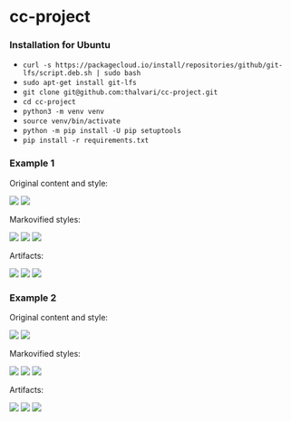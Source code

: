 # cc-project

### Installation for Ubuntu
* ```curl -s https://packagecloud.io/install/repositories/github/git-lfs/script.deb.sh | sudo bash```
* ```sudo apt-get install git-lfs```
* ```git clone git@github.com:thalvari/cc-project.git```
* ```cd cc-project```
* ```python3 -m venv venv```
* ```source venv/bin/activate```
* ```python -m pip install -U pip setuptools```
* ```pip install -r requirements.txt```

### Example 1
Original content and style:

![](images/content/golden_gate_sq.jpg)
![](images/styles/towers_1916_sq.jpg)

Markovified styles:

![](images/tmp/20190324-031430-798201.png)
![](images/tmp/20190324-031516-377992.png)
![](images/tmp/20190324-031541-139813.png)

Artifacts:

![](images/artifacts/golden_gate_sq_20190324-031430-798201_towers_1916_sq.jpg)
![](images/artifacts/golden_gate_sq_20190324-031516-377992_towers_1916_sq.jpg)
![](images/artifacts/golden_gate_sq_20190324-031541-139813_towers_1916_sq.jpg)

### Example 2
Original content and style:

![](images/content/colva_beach_sq.jpg)
![](images/styles/clouds-over-bor-1940_sq.jpg)

Markovified styles:

![](images/tmp/20190324-031607-964564.png)
![](images/tmp/20190324-031633-196722.png)
![](images/tmp/20190324-031746-101051.png)

Artifacts:

![](images/artifacts/colva_beach_sq_20190324-031607-964564_clouds-over-bor-1940_sq.jpg)
![](images/artifacts/colva_beach_sq_20190324-031633-196722_clouds-over-bor-1940_sq.jpg)
![](images/artifacts/colva_beach_sq_20190324-031746-101051_clouds-over-bor-1940_sq.jpg)
